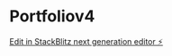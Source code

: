 # Portfoliov4

[Edit in StackBlitz next generation editor ⚡️](https://stackblitz.com/~/github.com/AlexanderMatos01Dev/Portfoliov4)
